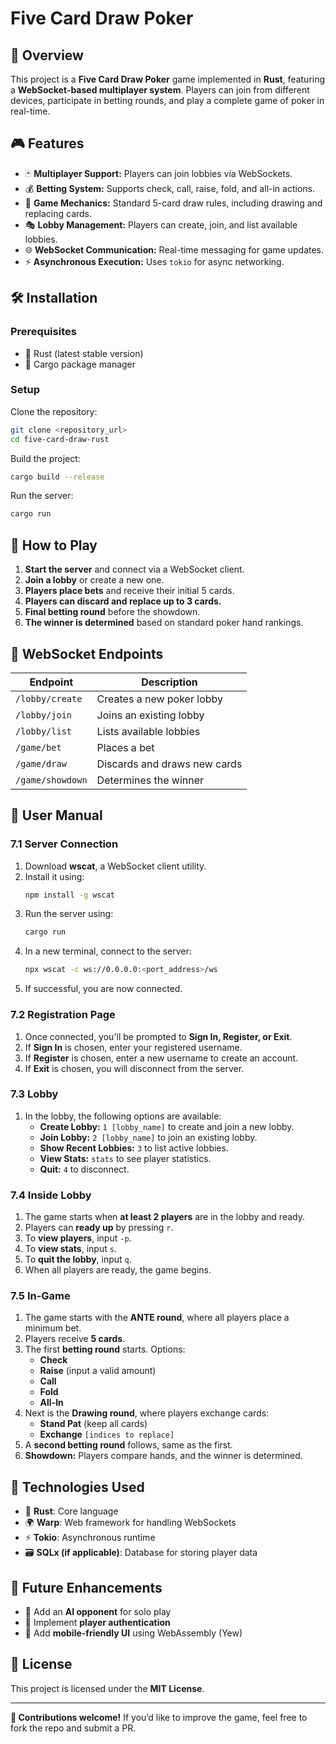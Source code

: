 # Five Card Draw Poker

## 📌 Overview
This project is a **Five Card Draw Poker** game implemented in **Rust**, featuring a **WebSocket-based multiplayer system**. Players can join from different devices, participate in betting rounds, and play a complete game of poker in real-time.

## 🎮 Features
- 🃏 **Multiplayer Support:** Players can join lobbies via WebSockets.
- 💰 **Betting System:** Supports check, call, raise, fold, and all-in actions.
- 🔄 **Game Mechanics:** Standard 5-card draw rules, including drawing and replacing cards.
- 🎭 **Lobby Management:** Players can create, join, and list available lobbies.
- 🌐 **WebSocket Communication:** Real-time messaging for game updates.
- ⚡ **Asynchronous Execution:** Uses `tokio` for async networking.

## 🛠 Installation
### Prerequisites
- 📌 Rust (latest stable version)
- 📌 Cargo package manager

### Setup
Clone the repository:
```sh
git clone <repository_url>
cd five-card-draw-rust
```

Build the project:
```sh
cargo build --release
```

Run the server:
```sh
cargo run
```

## 🎲 How to Play
1. **Start the server** and connect via a WebSocket client.
2. **Join a lobby** or create a new one.
3. **Players place bets** and receive their initial 5 cards.
4. **Players can discard and replace up to 3 cards.**
5. **Final betting round** before the showdown.
6. **The winner is determined** based on standard poker hand rankings.

## 🔗 WebSocket Endpoints
| Endpoint           | Description |
|-------------------|-------------|
| `/lobby/create`   | Creates a new poker lobby |
| `/lobby/join`     | Joins an existing lobby |
| `/lobby/list`     | Lists available lobbies |
| `/game/bet`       | Places a bet |
| `/game/draw`      | Discards and draws new cards |
| `/game/showdown`  | Determines the winner |

## 📖 User Manual

### 7.1 Server Connection
1. Download **wscat**, a WebSocket client utility.
2. Install it using:
   ```sh
   npm install -g wscat
   ```
3. Run the server using:
   ```sh
   cargo run
   ```
4. In a new terminal, connect to the server:
   ```sh
   npx wscat -c ws://0.0.0.0:<port_address>/ws
   ```
5. If successful, you are now connected.

### 7.2 Registration Page
1. Once connected, you'll be prompted to **Sign In, Register, or Exit**.
2. If **Sign In** is chosen, enter your registered username.
3. If **Register** is chosen, enter a new username to create an account.
4. If **Exit** is chosen, you will disconnect from the server.

### 7.3 Lobby
1. In the lobby, the following options are available:
   - **Create Lobby:** `1 [lobby_name]` to create and join a new lobby.
   - **Join Lobby:** `2 [lobby_name]` to join an existing lobby.
   - **Show Recent Lobbies:** `3` to list active lobbies.
   - **View Stats:** `stats` to see player statistics.
   - **Quit:** `4` to disconnect.

### 7.4 Inside Lobby
1. The game starts when **at least 2 players** are in the lobby and ready.
2. Players can **ready up** by pressing `r`.
3. To **view players**, input `-p`.
4. To **view stats**, input `s`.
5. To **quit the lobby**, input `q`.
6. When all players are ready, the game begins.

### 7.5 In-Game
1. The game starts with the **ANTE round**, where all players place a minimum bet.
2. Players receive **5 cards**.
3. The first **betting round** starts. Options:
   - **Check**
   - **Raise** (input a valid amount)
   - **Call**
   - **Fold**
   - **All-In**
4. Next is the **Drawing round**, where players exchange cards:
   - **Stand Pat** (keep all cards)
   - **Exchange** `[indices to replace]`
5. A **second betting round** follows, same as the first.
6. **Showdown:** Players compare hands, and the winner is determined.

## 🚀 Technologies Used
- 🦀 **Rust**: Core language
- 🌍 **Warp**: Web framework for handling WebSockets
- ⚡ **Tokio**: Asynchronous runtime
- 🗃 **SQLx (if applicable)**: Database for storing player data

## 🔮 Future Enhancements
- 🤖 Add an **AI opponent** for solo play
- 🔑 Implement **player authentication**
- 📱 Add **mobile-friendly UI** using WebAssembly (Yew)

## 📜 License
This project is licensed under the **MIT License**.

---

**🚀 Contributions welcome!** If you’d like to improve the game, feel free to fork the repo and submit a PR.

